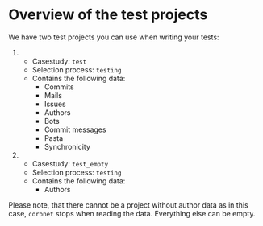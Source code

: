 <link rel="shortcut icon" type="image/png" href="../logo/3.favicon_radius.png">

# Overview of the test projects

We have two test projects you can use when writing your tests:

1. - Casestudy: `test`
   - Selection process: `testing`
   - Contains the following data:
     * Commits
     * Mails
     * Issues
     * Authors
     * Bots
     * Commit messages
     * Pasta
     * Synchronicity
2. - Casestudy: `test_empty`
   - Selection process: `testing`
   - Contains the following data:
     * Authors

Please note, that there cannot be a project without author data as in this case, `coronet` stops when reading the data. Everything else can be empty.
